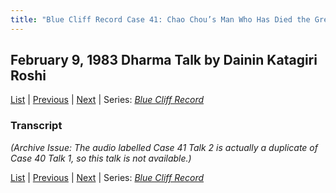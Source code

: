 ```yaml
---
title: "Blue Cliff Record Case 41: Chao Chou’s Man Who Has Died the Great Death – Talk 2"
---
```

## February 9, 1983 Dharma Talk by Dainin Katagiri Roshi

[List](list#1983) \| 
[Previous](1983-02-09-Blue-Cliff-Record-Case-41-Talk-1) \| 
[Next](1983-03-02-Blue-Cliff-Record-Case-42-Talk-1)
\| Series: [*Blue Cliff Record*](blue-cliff-record)

### Transcript

*(Archive Issue: The audio labelled Case 41 Talk 2 is actually a duplicate of Case 40 Talk 1, so this talk is not available.)*

[List](list#1983) \| 
[Previous](1983-02-09-Blue-Cliff-Record-Case-41-Talk-1) \| 
[Next](1983-03-02-Blue-Cliff-Record-Case-42-Talk-1)
\| Series: [*Blue Cliff Record*](blue-cliff-record)
